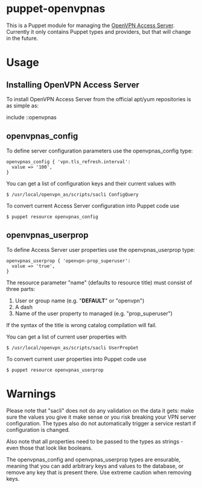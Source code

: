 # puppet-openvpnas

This is a Puppet module for managing the [OpenVPN Access
Server](https://openvpn.net/vpn-server/). Currently it only contains Puppet
types and providers, but that will change in the future.

# Usage

## Installing OpenVPN Access Server

To install OpenVPN Access Server from the official apt/yum repositories is as
simple as:

  include ::openvpnas

## openvpnas_config

To define server configuration parameters use the openvpnas_config type:

    openvpnas_config { 'vpn.tls_refresh.interval':
      value => '100',
    }

You can get a list of configuration keys and their current values with

    $ /usr/local/openvpn_as/scripts/sacli ConfigQuery

To convert current Access Server configuration into Puppet code use

    $ puppet resource openvpnas_config

## openvpnas_userprop

To define Access Server user properties use the openvpnas_userprop type:

    openvpnas_userprop { 'openvpn-prop_superuser':
      value => 'true',
    }

The resource parameter "name" (defaults to resource title) must consist of three
parts:

1. User or group name (e.g. "__DEFAULT__" or "openvpn")
1. A dash
1. Name of the user property to managed (e.g. "prop_superuser")

If the syntax of the title is wrong catalog compilation will fail.

You can get a list of current user properties with

    $ /usr/local/openvpn_as/scripts/sacli UserPropGet

To convert current user properties into Puppet code use

    $ puppet resource openvpnas_userprop

# Warnings

Please note that "sacli" does not do any validation on the data it gets: make
sure the values you give it make sense or you risk breaking your VPN server
configuration. The types also do not automatically trigger a service restart
if configuration is changed.

Also note that all properties need to be passed to the types as strings - even
those that look like booleans.

The openvpnas_config and openvpnas_userprop types are ensurable, meaning that
you can add arbitrary keys and values to the database, or remove any key that
is present there. Use extreme caution when removing keys.
